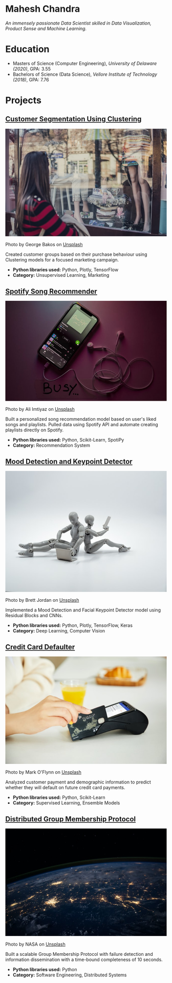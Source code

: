 # Mahesh Chandra
*An immensely passionate Data Scientist skilled in Data Visualization, Product Sense and Machine Learning.*

# Education
* Masters of Science (Computer Engineering), *University of Delaware (2020)*, GPA: 3.55 
* Bachelors of Science (Data Science), *Vellore Institute of Technology (2018)*, GPA: 7.76

# Projects

## [Customer Segmentation Using Clustering](https://github.com/CSmahesh04/Customer_Segmentation_Cluster)
![crypto sentiment analysis](george-bakos-MznGSDZXbhg-unsplash(1).jpg)

Photo by George Bakos on <a href="https://unsplash.com/s/photos/cryptocurrency-trading?utm_source=unsplash&utm_medium=referral&utm_content=creditCopyText">Unsplash</a>

Created customer groups based on their purchase behaviour using Clustering models for a focused marketing campaign.
* **Python libraries used:** Python, Plotly, TensorFlow
* **Category:** Unsupervised Learning, Marketing

## [Spotify Song Recommender](https://github.com/CSmahesh04/Chillar-Tunes)
![crypto trading bot](imtiyaz-ali-LxBMsvUPAgo-unsplash.jpg)

Photo by Ali Imtiyaz on <a href="https://unsplash.com/s/photos/cryptocurrency-trading?utm_source=unsplash&utm_medium=referral&utm_content=creditCopyText">Unsplash</a>

Built a personalized song recommendation model based on user's liked songs and playlists. Pulled data using Spotify API and automate creating playlists directly on Spotify.
* **Python libraries used:** Python, Scikit-Learn, SpotiPy
* **Category:** Recommendation System

## [Mood Detection and Keypoint Detector](https://github.com/CSmahesh04/Facial_Expression_Keypoint_Detection)
![crypto sentiment analysis](brett-jordan-5L0R8ZqPZHk-unsplash.jpg)

Photo by Brett Jordan on <a href="https://unsplash.com/s/photos/cryptocurrency-trading?utm_source=unsplash&utm_medium=referral&utm_content=creditCopyText">Unsplash</a>

Implemented a Mood Detection and Facial Keypoint Detector model using Residual Blocks and CNNs.
* **Python libraries used:** Python, Plotly, TensorFlow, Keras
* **Category:** Deep Learning, Computer Vision

## [Credit Card Defaulter](https://github.com/CSmahesh04/Credit_Card_Defaulter)
![crypto sentiment analysis](mark-oflynn-bqjswIxbhEE-unsplash.jpg)

Photo by Mark O'Flynn on <a href="https://unsplash.com/s/photos/cryptocurrency-trading?utm_source=unsplash&utm_medium=referral&utm_content=creditCopyText">Unsplash</a>

Analyzed customer payment and demographic information to predict whether they will default on future credit card payments.
* **Python libraries used:** Python, Scikit-Learn
* **Category:** Supervised Learning, Ensemble Models

## [Distributed Group Membership Protocol](https://github.com/CSmahesh04/Distributed-Group-Membership-Service)
![crypto sentiment analysis](nasa-Q1p7bh3SHj8-unsplash.jpg)

Photo by NASA on <a href="https://unsplash.com/s/photos/cryptocurrency-trading?utm_source=unsplash&utm_medium=referral&utm_content=creditCopyText">Unsplash</a>

Built a scalable Group Membership Protocol with failure detection and information dissemination with a time-bound completeness of 10 seconds.
* **Python libraries used:** Python
* **Category:** Software Engineering, Distributed Systems
